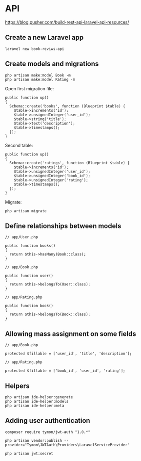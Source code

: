 # API
https://blog.pusher.com/build-rest-api-laravel-api-resources/

## Create a new Laravel app
````
laravel new book-reviws-api
````
## Create models and migrations
````
php artisan make:model Book -m
php artisan make:model Rating -m
````

Open first migration file:
````
public function up()
{
  Schema::create('books', function (Blueprint $table) {
    $table->increments('id');
    $table->unsignedInteger('user_id');
    $table->string('title');
    $table->text('description');
    $table->timestamps();
  });
}
````
Second table:
````
public function up()
{
  Schema::create('ratings', function (Blueprint $table) {
    $table->increments('id');
    $table->unsignedInteger('user_id');
    $table->unsignedInteger('book_id');
    $table->unsignedInteger('rating');
    $table->timestamps();
  });
}
````

Migrate:
````
php artisan migrate
````

## Define relationships between models
````
// app/User.php

public function books()
{
  return $this->hasMany(Book::class);
}
````
````
// app/Book.php

public function user()
{
  return $this->belongsTo(User::class);
}
````
````
// app/Rating.php

public function book()
{
  return $this->belongsTo(Book::class);
}
````

## Allowing mass assignment on some fields
````
// app/Book.php

protected $fillable = ['user_id', 'title', 'description'];
````
````
// app/Rating.php

protected $fillable = ['book_id', 'user_id', 'rating'];
````

## Helpers
````
php artisan ide-helper:generate
php artisan ide-helper:models
php artisan ide-helper:meta
````

## Adding user authentication
````
composer require tymon/jwt-auth "1.0.*"

php artisan vendor:publish --provider="Tymon\JWTAuth\Providers\LaravelServiceProvider"

php artisan jwt:secret
````
